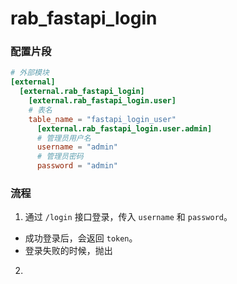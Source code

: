 # rab_fastapi_login

### 配置片段
```toml
# 外部模块
[external]
  [external.rab_fastapi_login]
    [external.rab_fastapi_login.user]
    # 表名
    table_name = "fastapi_login_user"
      [external.rab_fastapi_login.user.admin]
      # 管理员用户名
      username = "admin"
      # 管理员密码
      password = "admin"
```

### 流程
1. 通过 `/login` 接口登录，传入 `username` 和 `password`。
  - 成功登录后，会返回 `token`。
  - 登录失败的时候，抛出 
2. 